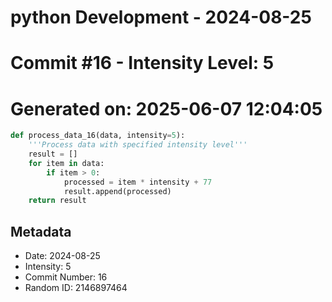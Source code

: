 ﻿# python Development - 2024-08-25
# Commit #16 - Intensity Level: 5
# Generated on: 2025-06-07 12:04:05
```python
def process_data_16(data, intensity=5):
    '''Process data with specified intensity level'''
    result = []
    for item in data:
        if item > 0:
            processed = item * intensity + 77
            result.append(processed)
    return result
```
## Metadata
- Date: 2024-08-25
- Intensity: 5
- Commit Number: 16
- Random ID: 2146897464
